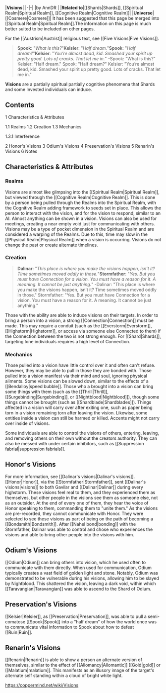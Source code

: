 |**Visions**|
|-|-|
|by  AnnDR |
|**Related to**|[[Shards\|Shards]], [[Spiritual Realm\|Spiritual Realm]], [[Cognitive Realm\|Cognitive Realm]]|
|**Universe**|[[Cosmere\|Cosmere]]|
It has been suggested that this page be merged into [[Spiritual Realm\|Spiritual Realm]].The information on this page is much better suited to be included on other pages.

For the [[Austrism\|Austrist]] religious text, see [[Five Visions\|Five Visions]].


>**Spook**: "*What is this?*"**Kelsier**: "*Half dream.*"**Spook**: "*Half dream?*"**Kelsier**: "*You’re almost dead, kid. Smashed your spirit up pretty good. Lots of cracks. That let me in.*"
\-Spook: "What is this?"
Kelsier: "Half dream."
Spook: "Half dream?"
Kelsier: "You’re almost dead, kid. Smashed your spirit up pretty good. Lots of cracks. That let me in."


**Visions** are a partially spiritual partially cognitive phenomena that Shards and some Invested individuals can induce.

## Contents

1 Characteristics & Attributes

1.1 Realms
1.2 Creation
1.3 Mechanics

1.3.1 Interference




2 Honor's Visions
3 Odium's Visions
4 Preservation's Visions
5 Renarin's Visions
6 Notes


## Characteristics & Attributes
### Realms
Visions are almost like glimpsing into the [[Spiritual Realm\|Spiritual Realm]], but viewed through the [[Cognitive Realm\|Cognitive Realm]]. This is done by a person being pulled through the Realms into the Spiritual Realm, with the Cognitive Realm adding framework to seeds set in place. This allows the person to interact with the vision, and for the vision to respond, similar to an AI. Almost anything can be shown in a vision. Visions can also be used for meetings, creating a near empty void just for communicating with others.
Visions may be a type of pocket dimension in the Spiritual Realm and are considered a warping of the Realms. Due to this, time may slow in the [[Physical Realm\|Physical Realm]] when a vision is occurring. Visions do not change the past or create alternate timelines.

### Creation
>**Dalinar**: "*This place is where you make the visions happen, isn’t it? Time sometimes moved oddly in those.*"**Stormfather**: "*Yes. But you must have Connection for a vision. You must have a reason for it. A meaning. It cannot be just anything.*"
\-Dalinar: "This place is where you make the visions happen, isn’t it? Time sometimes moved oddly in those."
Stormfather: "Yes. But you must have Connection for a vision. You must have a reason for it. A meaning. It cannot be just anything."


Those with the ability are able to induce visions on their targets. In order to bring a person into a vision, a strong [[Connection\|Connection]] must be made. This may require a conduit (such as the [[Everstorm\|Everstorm]], [[Highstorm\|Highstorm]], or access via someone else Connected to them) if the Connection between the two is not strong enough. For [[Shard\|Shards]], targeting lone individuals requires a high level of Connection.

### Mechanics
Those pulled into a vision have little control over it and often can't refuse. However, they may be able to pull in those they are bonded with. Those pulled into a vision manifest via their mind and soul, ignoring physical aliments. Some visions can be slowed down, similar to the effects of a [[Bendalloy\|speed bubble]].
Those who a brought into a vision can bring some things with them (such as the [[Thrill\|Thrill]], [[Surgebinding\|Surgebinding]], or [[Nightblood\|Nightblood]]), though some things cannot be brought (such as [[Shardblade\|Shardblades]]). Things affected in a vision will carry over after exiting one, such as paper being torn in a vision remaining torn after leaving the vision. Likewise, some entities inside a vision can still be harmed or killed. Accents might not carry over inside of visions.


Some individuals are able to control the visions of others, entering, leaving, and removing others on their own without the creators authority. They can also be messed with under certain inhibitors, such as [[Suppression fabrial\|suppression fabrials]].

## Honor's Visions
For more information, see [[Dalinar's visions\|Dalinar's visions]].
[[Honor\|Honor]], via the [[Stormfather\|Stormfather]], sent [[Dalinar's visions\|visions]] to both Gavilar and [[Dalinar\|Dalinar]] during every highstorm. These visions feel real to them, and they experienced them as themselves, but other people in the visions see them as someone else, not as an outsider. At the end of every one of them, they hear the voice of Honor speaking to them, commanding them to "unite them." As the visions are pre-recorded, they cannot communicate with Honor. They were selected to see these visions as part of being on the path of becoming a [[Bondsmith\|Bondsmith]]. After [[Nahel bond\|bonding]] with the Stormfather, Dalinar was able to control and chose who experiences the visions and able to bring other people into the visions with him.

## Odium's Visions
[[Odium\|Odium]] can bring others into vision, which he used often to communicate with them directly. When used for communication, Odium typically creates a vast field of golden light and stone.
Notably, Odium was demonstrated to be vulnerable during his visions, allowing him to be slayed by Nightblood. This shattered the vision, leaving a dark void, within which [[Taravangian\|Taravangian]] was able to ascend to the Shard of Odium.

## Preservation's Visions
[[Kelsier\|Kelsier]], as [[Preservation\|Preservation]], was able to pull a semi-comatose [[Spook\|Spook]] into a "half dream" of how the world once was to communicate vital information to Spook about how to defeat [[Ruin\|Ruin]].

## Renarin's Visions
[[Renarin\|Renarin]] is able to show a person an alternate version of themselves, similar to the effect of [[Allomancy\|Allomantic]] [[Gold\|gold]] or [[Malatium\|malatium]]. This manifests as an illusory image of the target's alternate self standing within a cloud of bright white light.



https://coppermind.net/wiki/Visions